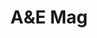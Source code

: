 ---
title: 'A&E Mag'
description: Lorem ipsum dolor sit amet, consectetur adipiscing elit, sed do eiusmod tempor incididunt ut labore et dolore magna aliqua. Ut enim ad minim veniam, quis nostrud exercitation ullamco laboris nisi ut aliquip ex ea commodo consequat. Duis aute irure dolor in reprehenderit in voluptate velit esse cillum dolore eu fugiat nulla pariatur. Excepteur sint occaecat cupidatat non proident, sunt in culpa qui officia deserunt mollit anim id est laborum.
live_date: 2014-11-01T00:00:00.000Z
location: Fort Collins, CO
link: http://a-e-mag.com/
thumbnail: /assets/images/projects/aemag/thumb.jpg
gallery_images:
  - title: Template
    image: /assets/images/projects/aemag/vs-macbook-template.jpg
weight: 20
---